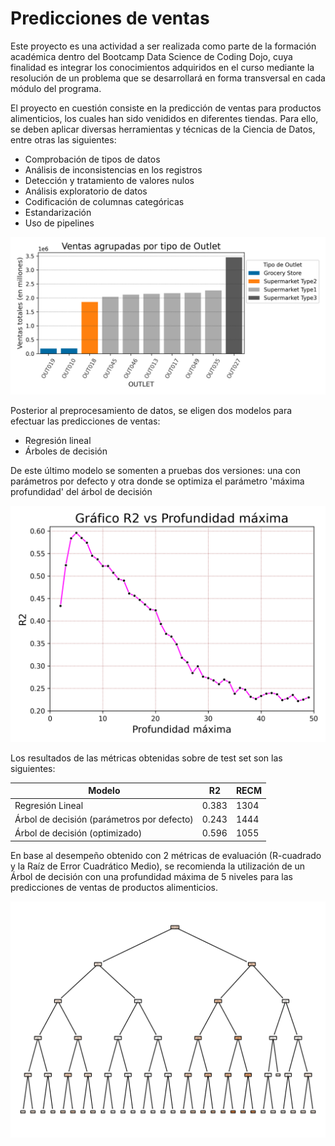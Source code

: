 # Predicciones de ventas
Este proyecto es una actividad a ser realizada como parte de la formación académica dentro del Bootcamp Data Science de Coding Dojo, cuya finalidad es integrar los conocimientos adquiridos en el curso mediante la resolución de un problema que se desarrollará en forma transversal en cada módulo del programa.

El proyecto en cuestión consiste en la predicción de ventas para productos alimenticios, los cuales han sido venididos en diferentes tiendas. Para ello, se deben aplicar diversas herramientas y técnicas de la Ciencia de Datos, entre otras las siguientes:

- Comprobación de tipos de datos
- Análisis de inconsistencias en los registros
- Detección y tratamiento de valores nulos
- Análisis exploratorio de datos
- Codificación de columnas categóricas
- Estandarización
- Uso de pipelines

![Tendencia de Ventas](/img/TendenciaVentas.png "Tendencia de Ventas")


Posterior al preprocesamiento de datos, se eligen dos modelos para efectuar las predicciones de ventas:

- Regresión lineal
- Árboles de decisión

De este último modelo se somenten a pruebas dos versiones: una con parámetros por defecto y otra donde se optimiza el parámetro
'máxima profundidad' del árbol de decisión

![Gráfico R2 vs Profundidad máxima](/img/R2vsMaxDepth.png "Gráfico R2 vs Profundidad máxima")

Los resultados de las métricas obtenidas sobre de test set son las siguientes:

| Modelo                                     |    R2    |   RECM   |
|--------------------------------------------|----------|----------|
| Regresión Lineal                           |  0.383   |   1304   |
| Árbol de decisión (parámetros por defecto) |  0.243   |   1444   |
| Árbol de decisión (optimizado)             |  0.596   |   1055   |

En base al desempeño obtenido con 2 métricas de evaluación (R-cuadrado y la Raíz de Error Cuadrático Medio), se recomienda la utilización de un Árbol de decisión con una profundidad máxima de 5 niveles para las predicciones de ventas de productos alimenticios.

![Árbol de decisión optimizado - 5 niveles](/img/DecisionTreeOptimo.png "Árbol de decisión optimizado")
